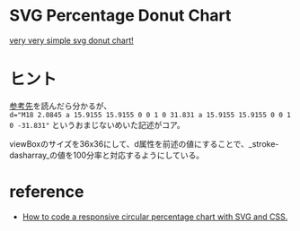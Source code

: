 # SVG Percentage Donut Chart
[very very simple svg donut chart!](https://ver-1000000.github.io/svg-percentage-donut-chart/index.html)

# ヒント
[参考先](https://link.medium.com/YbdWN3m3H7)を読んだら分かるが、  
`d="M18 2.0845 a 15.9155 15.9155 0 0 1 0 31.831 a 15.9155 15.9155 0 0 1 0 -31.831"` というおまじないめいた記述がコア。

viewBoxのサイズを36x36にして、d属性を前述の値にすることで、_stroke-dasharray_の値を100分率と対応するようにしている。

# reference
- [How to code a responsive circular percentage chart with SVG and CSS.](https://link.medium.com/YbdWN3m3H7)

